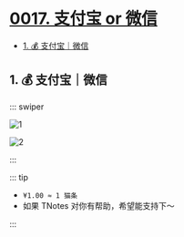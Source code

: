 # [0017. 支付宝 or 微信](https://github.com/tnotesjs/TNotes.introduction/tree/main/notes/0017.%20%E6%94%AF%E4%BB%98%E5%AE%9D%20or%20%E5%BE%AE%E4%BF%A1)

<!-- region:toc -->

- [1. 💰 支付宝｜微信](#1--支付宝微信)

<!-- endregion:toc -->

## 1. 💰 支付宝｜微信

::: swiper

![1](https://cdn.jsdelivr.net/gh/tnotesjs/imgs@main/2025-05-07-18-39-56.png)

![2](https://cdn.jsdelivr.net/gh/tnotesjs/imgs@main/2025-05-07-18-39-42.png)

:::

::: tip

- `¥1.00 ≈ 1 猫条`
- 如果 TNotes 对你有帮助，希望能支持下～

:::
